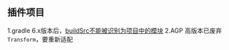  ## 插件项目

 1.gradle 6.x版本后，[buildSrc不能被识别为项目中的模块](https://docs.gradle.org/current/userguide/upgrading_version_5.html)
 2.AGP 高版本已废弃 `Transform`，要重新适配